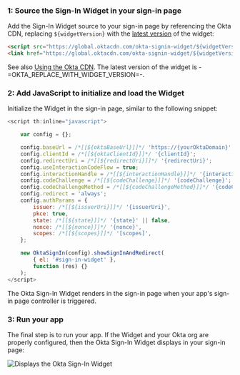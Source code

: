 ### 1: Source the Sign-In Widget in your sign-in page

Add the Sign-In Widget source to your sign-in page by referencing the Okta CDN, replacing `${widgetVersion}` with the [latest version](https://github.com/okta/okta-signin-widget/releases/) of the widget:

```html
<script src="https://global.oktacdn.com/okta-signin-widget/${widgetVersion}/js/okta-sign-in.min.js" type="text/javascript"></script>
<link href="https://global.oktacdn.com/okta-signin-widget/${widgetVersion}/css/okta-sign-in.min.css" type="text/css" rel="stylesheet"/>
```

See also [Using the Okta CDN](https://github.com/okta/okta-signin-widget#using-the-okta-cdn). The latest version of the widget is -=OKTA_REPLACE_WITH_WIDGET_VERSION=-.

### 2: Add JavaScript to initialize and load the Widget

Initialize the Widget in the sign-in page, similar to the following snippet:

```javascript
<script th:inline="javascript">

    var config = {};

    config.baseUrl = /*[[${oktaBaseUrl}]]*/ 'https://{yourOktaDomain}';
    config.clientId = /*[[${oktaClientId}]]*/ '{clientId}';
    config.redirectUri = /*[[${redirectUri}]]*/ '{redirectUri}';
    config.useInteractionCodeFlow = true;
    config.interactionHandle = /*[[${interactionHandle}]]*/ '{interactionHandle}';
    config.codeChallenge = /*[[${codeChallenge}]]*/ '{codeChallenge}';
    config.codeChallengeMethod = /*[[${codeChallengeMethod}]]*/ '{codeChallengeMethod}';
    config.redirect = 'always';
    config.authParams = {
        issuer: /*[[${issuerUri}]]*/ '{issuerUri}',
        pkce: true,
        state: /*[[${state}]]*/ '{state}' || false,
        nonce: /*[[${nonce}]]*/ '{nonce}',
        scopes: /*[[${scopes}]]*/ '[scopes]',
    };

    new OktaSignIn(config).showSignInAndRedirect(
        { el: '#sign-in-widget' },
        function (res) {}
    );
</script>
```

The Okta Sign-In Widget renders in the sign-in page when your app's sign-in page controller is triggered.

### 3: Run your app

The final step is to run your app. If the Widget and your Okta org are properly configured, then the Okta Sign-In Widget displays in your sign-in page:

<div class="common-image-format">

![Displays the Okta Sign-In Widget](/img/oie-embedded-sdk/oie-embedded-widget-use-case-load-screen-signin-java.png)

</div>
